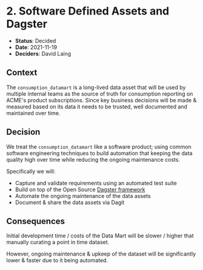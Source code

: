 # 2. Software Defined Assets and Dagster

* **Status**: Decided <br/>
* **Date**: 2021-11-19 <br/>
* **Deciders**: David Laing <br/>

## Context

The `consumption_datamart` is a long-lived data asset that will be used by multiple internal teams as the source of truth for consumption reporting
on ACME's product subscriptions.  Since key business decisions will be made & measured based on its data it needs to be trusted, well documented and
maintained over time.

## Decision

We treat the `consumption_datamart` like a software product; using common software engineering techniques to build automation that keeping the
data quality high over time while reducing the ongoing maintenance costs.

Specifically we will:

* Capture and validate requirements using an automated test suite
* Build on top of the Open Source [Dagster framework](https://github.com/dagster-io/dagster)
* Automate the ongoing maintenance of the data assets
* Document & share the data assets via Dagit

## Consequences

Initial development time / costs of the Data Mart will be slower / higher that manually curating a point in time dataset.

However, ongoing maintenance & upkeep of the dataset will be significantly lower & faster due to it being automated.
